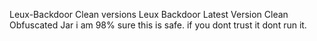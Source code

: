 Leux-Backdoor Clean versions
Leux Backdoor Latest Version Clean Obfuscated Jar
i am 98% sure this is safe. if you dont trust it dont run it.
